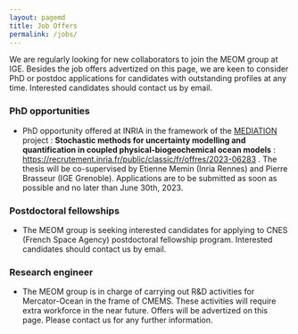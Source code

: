 ```yaml
---
layout: pagemd
title: Job Offers
permalink: /jobs/
---
```

We are regularly looking for new collaborators to join the MEOM group at IGE. Besides the job offers advertized on this page, we are keen to consider PhD or postdoc applications for candidates with outstanding profiles at any time.  Interested candidates should contact us by email. 

### PhD opportunities
 - PhD opportunity offered at INRIA in the framework of the [MEDIATION](https://www.ocean-climat.fr/Les-actions-et-projets/Les-projets-de-recherche/MEDIATION) project : **Stochastic methods for uncertainty modelling and quantification in coupled physical-biogeochemical ocean models** : https://recrutement.inria.fr/public/classic/fr/offres/2023-06283 . 
The thesis will be co-supervised by Etienne Memin (Inria Rennes) and Pierre Brasseur (IGE Grenoble). 
Applications are to be submitted as soon as possible and no later than June 30th, 2023.


### Postdoctoral fellowships 
 - The MEOM group is seeking interested candidates for applying to CNES (French Space Agency) postdoctoral fellowship program. Interested candidates should contact us by email.
 
### Research engineer
 - The MEOM group is in charge of carrying out R&D activities for Mercator-Ocean in the frame of CMEMS. These activities will require extra workforce in the near future. Offers will be advertized on this page. Please contact us for any further information.
